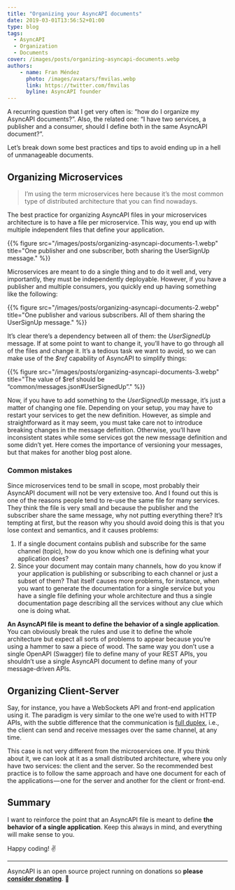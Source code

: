 ```yaml
---
title: "Organizing your AsyncAPI documents"
date: 2019-03-01T13:56:52+01:00
type: blog
tags:
  - AsyncAPI
  - Organization
  - Documents
cover: /images/posts/organizing-asyncapi-documents.webp
authors:
    - name: Fran Méndez
      photo: /images/avatars/fmvilas.webp
      link: https://twitter.com/fmvilas
      byline: AsyncAPI founder
---
```


A recurring question that I get very often is: “how do I organize my AsyncAPI documents?”. Also, the related one: “I have two services, a publisher and a consumer, should I define both in the same AsyncAPI document?”.

Let’s break down some best practices and tips to avoid ending up in a hell of unmanageable documents.

## Organizing Microservices
> I’m using the term microservices here because it’s the most common type of distributed architecture that you can find nowadays.

The best practice for organizing AsyncAPI files in your microservices architecture is to have a file per microservice. This way, you end up with multiple independent files that define your application.

{{% figure src="/images/posts/organizing-asyncapi-documents-1.webp" title="One publisher and one subscriber, both sharing the UserSignUp message." %}}

Microservices are meant to do a single thing and to do it well and, very importantly, they must be independently deployable. However, if you have a publisher and multiple consumers, you quickly end up having something like the following:

{{% figure src="/images/posts/organizing-asyncapi-documents-2.webp" title="One publisher and various subscribers. All of them sharing the UserSignUp message." %}}

It’s clear there’s a dependency between all of them: the _UserSignedUp_ message. If at some point to want to change it, you’ll have to go through all of the files and change it. It’s a tedious task we want to avoid, so we can make use of the _$ref_ capability of AsyncAPI to simplify things:

{{% figure src="/images/posts/organizing-asyncapi-documents-3.webp" title="The value of $ref should be “common/messages.json#UserSignedUp”." %}}

Now, if you have to add something to the _UserSignedUp_ message, it’s just a matter of changing one file. Depending on your setup, you may have to restart your services to get the new definition. However, as simple and straightforward as it may seem, you must take care not to introduce breaking changes in the message definition. Otherwise, you’ll have inconsistent states while some services got the new message definition and some didn’t yet. Here comes the importance of versioning your messages, but that makes for another blog post alone.

### Common mistakes

Since microservices tend to be small in scope, most probably their AsyncAPI document will not be very extensive too. And I found out this is one of the reasons people tend to re-use the same file for many services. They think the file is very small and because the publisher and the subscriber share the same message, why not putting everything there? It’s tempting at first, but the reason why you should avoid doing this is that you lose context and semantics, and it causes problems:

1. If a single document contains publish and subscribe for the same channel (topic), how do you know which one is defining what your application does?
2. Since your document may contain many channels, how do you know if your application is publishing or subscribing to each channel or just a subset of them? That itself causes more problems, for instance, when you want to generate the documentation for a single service but you have a single file defining your whole architecture and thus a single documentation page describing all the services without any clue which one is doing what.

**An AsyncAPI file is meant to define the behavior of a single application**. You can obviously break the rules and use it to define the whole architecture but expect all sorts of problems to appear because you’re using a hammer to saw a piece of wood. The same way you don’t use a single OpenAPI (Swagger) file to define many of your REST APIs, you shouldn’t use a single AsyncAPI document to define many of your message-driven APIs.

## Organizing Client-Server
Say, for instance, you have a WebSockets API and front-end application using it. The paradigm is very similar to the one we’re used to with HTTP APIs, with the subtle difference that the communication is [full duplex](https://en.wikipedia.org/wiki/Duplex_%28telecommunications%29#Full_duplex), i.e., the client can send and receive messages over the same channel, at any time.

This case is not very different from the microservices one. If you think about it, we can look at it as a small distributed architecture, where you only have two services: the client and the server. So the recommended best practice is to follow the same approach and have one document for each of the applications — one for the server and another for the client or front-end.

## Summary
I want to reinforce the point that an AsyncAPI file is meant to define **the behavior of a single application**. Keep this always in mind, and everything will make sense to you.

Happy coding! ✌️

---

AsyncAPI is an open source project running on donations so **please [consider donating](https://opencollective.com/asyncapi)**. 🙌

